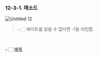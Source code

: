 ### 12-3-1. 메소드

![Untitled 12](https://user-images.githubusercontent.com/80656733/150928765-6fe21406-9a44-4fbe-b20d-2dc0e941e689.png)

> 👉🏻 바이트를 읽을 수 없다면 -1을 리턴함.

<br>

👉🏻 [예제](https://github.com/gimhanul/Java/tree/master/src/input_ouput_stream/based_byte/input_stream)